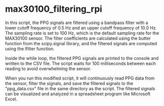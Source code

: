# max30100_filtering_rpi

In this script, the PPG signals are filtered using a bandpass filter with a lower cutoff frequency of 0.5 Hz and an upper cutoff frequency of 10.0 Hz. The sampling rate is set to 100 Hz, which is the default sampling rate for the MAX30100 sensor. The filter coefficients are calculated using the butter function from the scipy.signal library, and the filtered signals are computed using the lfilter function.

Inside the while loop, the filtered PPG signals are printed to the console and written to the CSV file. The script waits for 100 milliseconds between each reading to avoid overwhelming the sensor.

When you run this modified script, it will continuously read PPG data from the sensor, filter the signals, and save the filtered signals to the "ppg_data.csv" file in the same directory as the script. The filtered signals can be visualized and analyzed in a spreadsheet program like Microsoft Excel.
